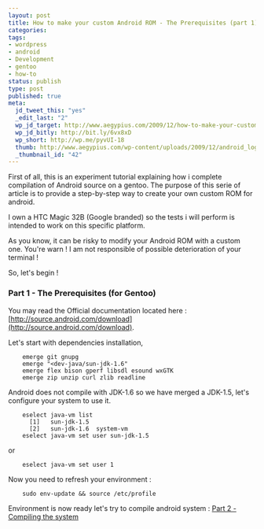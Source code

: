 ```yaml
--- 
layout: post
title: How to make your custom Android ROM - The Prerequisites (part 1)
categories:
tags: 
- wordpress
- android
- Development
- gentoo
- how-to
status: publish
type: post
published: true
meta: 
  jd_tweet_this: "yes"
  _edit_last: "2"
  wp_jd_target: http://www.aegypius.com/2009/12/how-to-make-your-custom-android-rom-under-gentoo-part-1/
  wp_jd_bitly: http://bit.ly/6vx8xD
  wp_short: http://wp.me/pyvUI-18
  thumb: http://www.aegypius.com/wp-content/uploads/2009/12/android_logo.jpg
  _thumbnail_id: "42"
---
```

First of all, this is an experiment tutorial explaining how i complete compilation of Android source on a gentoo. The purpose of this serie of article is to provide a step-by-step way to create your own custom ROM for android.

I own a HTC Magic 32B (Google branded) so the tests i will perform is intended to work on this specific platform.

As you know, it can be risky to modify your Android ROM with a custom one. You're warn ! I am not responsible of possible deterioration of your terminal !

So, let's begin !

### Part 1 - The Prerequisites (for Gentoo)

You may read the Official documentation located here : [http://source.android.com/download](http://source.android.com/download).

Let's start with dependencies installation,

~~~ {bash}
    emerge git gnupg
    emerge "<dev-java/sun-jdk-1.6"
    emerge flex bison gperf libsdl esound wxGTK
    emerge zip unzip curl zlib readline
~~~

Android does not compile with JDK-1.6 so we have merged a JDK-1.5, let's configure your system to use it.

~~~ {bash}
    eselect java-vm list
      [1]   sun-jdk-1.5
      [2]   sun-jdk-1.6  system-vm
    eselect java-vm set user sun-jdk-1.5
~~~

or

~~~ {bash}
    eselect java-vm set user 1
~~~

Now you need to refresh your environment :

~~~ {bash}
    sudo env-update && source /etc/profile
~~~

Environment is now ready let's try to compile android system : [Part 2 - Compiling the system](http://wp.me/pyvUI-18)
